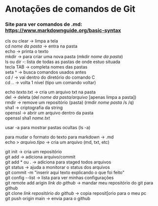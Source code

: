 # Anotações de comandos de Git

### Site para ver comandos de .md: https://www.markdownguide.org/basic-syntax

cls ou clear -> limpa a tela  
cd *nome da pasta* -> entra na pasta  
echo -> printa o texto  
mkdir -> para criar uma nova pasta (mkdir *nome da pasta*)  
ls ou dir -: lista de todas as pastas de onde estuo situada  
tecla TAB -> completa nomes das pastas  
seta ^ -> busca comandos usados antes  
cd / -> vai dentro do diretório do comando C  
cd .. -> volta 1 nível (tipo um comando voltar)

echo *texto*.txt -> cria um arquivo txt na pasta  
del -> deleta (del *nome da pasta/arquivo* [apenas limpa a pasta])  
rmdir -> remove um repositório (pasta) (rmdir *nome pasta* /s /q)  
sha1 -> criptografia da string  
openssl -> abrir um arquivo dentro da pasta  
openssl sha1 *nome.txt*

usar -a para mostrar pastas ocultas (ls -a)

para mudar o formato do texto para markdown -> .md  
echo > *arquivo.tipo*  -> cria um arquivo (md, txt, etc)

git init -> cria um repositório  
git add -> adiciona arquivo/commit  
git add * ou . -> adiciona para staged todos arquivos  
git status -> ajuda a monitorar o status dos arquivos  
git commit -m "inserir aqui texto explicando o que foi feito"  
git config --list -> lista para ver minhas configurações  
git remote add arigin *link do github* -> mandar meu repositório do git para github  
git clone *link repositório do github* -> copia reposit[orio para o meu pc  
git push origin main -> envia para o github